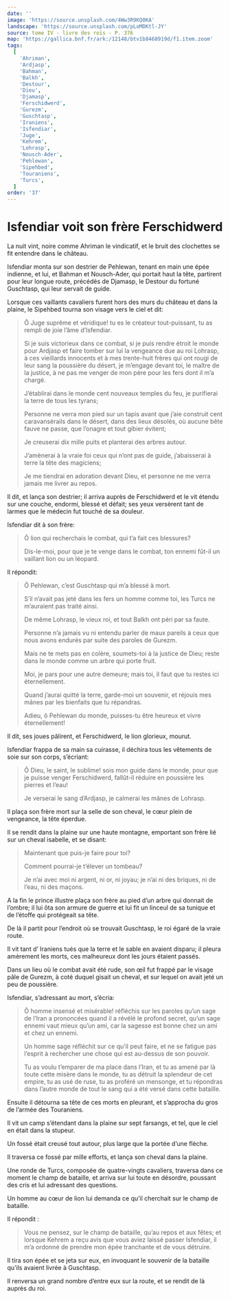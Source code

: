 ```yaml
---
date: ''
image: 'https://source.unsplash.com/4Ww3R9KQ0KA'
landscape: 'https://source.unsplash.com/pLoMDKtl-JY'
source: tome IV - livre des rois - P. 376
map: 'https://gallica.bnf.fr/ark:/12148/btv1b8468919d/f1.item.zoom'
tags:
  [
    'Ahriman',
    'Ardjasp',
    'Bahman',
    'Balkh',
    'Destour',
    'Dieu',
    'Djamasp',
    'Ferschidwerd',
    'Gurezm',
    'Guschtasp',
    'Iraniens',
    'Isfendiar',
    'Juge',
    'Kehrem',
    'Lohrasp',
    'Nousch-Ader',
    'Pehlewan',
    'Sipehbed',
    'Touraniens',
    'Turcs',
  ]
order: '37'
---
```


# Isfendiar voit son frère Ferschidwerd

La nuit vint, noire comme Ahriman le vindicatif, et le bruit des clochettes se fit entendre dans le château.

Isfendiar monta sur son destrier de Pehlewan, tenant en main une épée indienne, et lui, et Bahman et Nousch-Ader, qui portait haut la tête, partirent pour leur longue route, précédés de Djamasp, le Destour du fortuné Guschtasp, qui leur servait de guide.

Lorsque ces vaillants cavaliers furent hors des murs du château et dans la plaine, le Sipehbed tourna son visage vers le ciel et dit:

> Ô Juge suprême et véridique! tu es le créateur tout-puissant, tu as rempli de joie l’âme d’Isfendiar.
>
> Si je suis victorieux dans ce combat, si je puis rendre étroit le monde pour Ardjasp et faire tomber sur lui la vengeance due au roi Lohrasp, à ces vieillards innocents et à mes trente-huit frères qui ont rougi de leur sang la poussière du désert, je m’engage devant toi, le maître de la justice, à ne pas me venger de mon père pour les fers dont il m’a chargé.
>
> J’établirai dans le monde cent nouveaux temples du feu, je purifierai la terre de tous les tyrans;
>
> Personne ne verra mon pied sur un tapis avant que j’aie construit cent caravansérails dans le désert, dans des lieux désolés, où aucune bête fauve ne passe, que l’onagre et tout gibier évitent;
>
> Je creuserai dix mille puits et planterai des arbres autour.
>
> J’amènerai à la vraie foi ceux qui n’ont pas de guide, j’abaisserai à terre la tête des magiciens;
>
> Je me tiendrai en adoration devant Dieu, et personne ne me verra jamais me livrer au repos.

Il dit, et lança son destrier; il arriva auprès de Ferschidwerd et le vit étendu sur une couche, endormi, blessé et défait; ses yeux versèrent tant de larmes que le médecin fut touché de sa douleur.

Isfendiar dit à son frère:

> Ô lion qui recherchais le combat, qui t’a fait ces blessures?
>
> Dis-le-moi, pour que je te venge dans le combat, ton ennemi fût-il un vaillant lion ou un léopard.

Il répondit:

> Ô Pehlewan, c’est Guschtasp qui m’a blessé à mort.
>
> S’il n’avait pas jeté dans les fers un homme comme toi, les Turcs ne m’auraient pas traité ainsi.
>
> De même Lohrasp, le vieux roi, et tout Balkh ont péri par sa faute.
>
> Personne n’a jamais vu ni entendu parler de maux pareils à ceux que nous avons endurés par suite des paroles de Gurezm.
>
> Mais ne te mets pas en colère, soumets-toi à la justice de Dieu; reste dans le monde comme un arbre qui porte fruit.
>
> Moi, je pars pour une autre demeure; mais toi, il faut que tu restes ici éternellement.
>
> Quand j’aurai quitté la terre, garde-moi un souvenir, et réjouis mes mânes par les bienfaits que tu répandras.
>
> Adieu, ô Pehlewan du monde, puisses-tu être heureux et vivre éternellement!

Il dit, ses joues pâlirent, et Ferschidwerd, le lion glorieux, mourut.

Isfendiar frappa de sa main sa cuirasse, il déchira tous les vêtements de soie sur son corps, s’écriant:

> Ô Dieu, le saint, le sublime! sois mon guide dans le monde, pour que je puisse venger Ferschidwerd, fallût-il réduire en poussière les pierres et l’eau!
>
> Je verserai le sang d’Ardjasp, je calmerai les mânes de Lohrasp.

Il plaça son frère mort sur la selle de son cheval, le cœur plein de vengeance, la tête éperdue.

Il se rendit dans la plaine sur une haute montagne, emportant son frère lié sur un cheval isabelle, et se disant:

> Maintenant que puis-je faire pour toi?
>
> Comment pourrai-je t’élever un tombeau?
>
> Je n’ai avec moi ni argent, ni or, ni joyau; je n’ai ni des briques, ni de l’eau, ni des maçons.

A la fin le prince illustre plaça son frère au pied d’un arbre qui donnait de l’ombre; il lui ôta son armure de guerre et lui fit un linceul de sa tunique et de l’étoffe qui protégeait sa tête.

De là il partit pour l’endroit où se trouvait Guschtasp, le roi égaré de la vraie route.

Il vit tant d’ Iraniens tués que la terre et le sable en avaient disparu; il pleura amèrement les morts, ces malheureux dont les jours étaient passés.

Dans un lieu où le combat avait été rude, son œil fut frappé par le visage pâle de Gurezm, à coté duquel gisait un cheval, et sur lequel on avait jeté un peu de poussière.

Isfendiar, s’adressant au mort, s’écria:

> Ô homme insensé et misérable! réfléchis sur les paroles qu’un sage de l’Iran a prononcées quand il a révélé le profond secret, qu’un sage ennemi vaut mieux qu’un ami, car la sagesse est bonne chez un ami et chez un ennemi.
>
> Un homme sage réfléchit sur ce qu’il peut faire, et ne se fatigue pas l’esprit à rechercher une chose qui est au-dessus de son pouvoir.
>
> Tu as voulu t’emparer de ma place dans l’Iran, et tu as amené par là toute cette misère dans le monde, tu as détruit la splendeur de cet empire, tu as usé de ruse, tu as proféré un mensonge, et tu répondras dans l’autre monde de tout le sang qui a été versé dans cette bataille.

Ensuite il détourna sa tête de ces morts en pleurant, et s’approcha du gros de l’armée des Touraniens.

Il vit un camp s’étendant dans la plaine sur sept farsangs, et tel, que le ciel en était dans la stupeur.

Un fossé était creusé tout autour, plus large que la portée d’une flèche.

Il traversa ce fossé par mille efforts, et lança son cheval dans la plaine.

Une ronde de Turcs, composée de quatre-vingts cavaliers, traversa dans ce moment le champ de bataille, et arriva sur lui toute en désordre, poussant des cris et lui adressant des questions.

Un homme au cœur de lion lui demanda ce qu’il cherchait sur le champ de bataille.

Il répondit :

> Vous ne pensez, sur le champ de bataille, qu’au repos et aux fêtes; et lorsque Kehrem a reçu avis que vous aviez laissé passer Isfendiar, il m’a ordonné de prendre mon épée tranchante et de vous détruire.

Il tira son épée et se jeta sur eux, en invoquant le souvenir de la bataille qu’ils avaient livrée à Guschtasp.

Il renversa un grand nombre d’entre eux sur la route, et se rendit de là auprès du roi.
